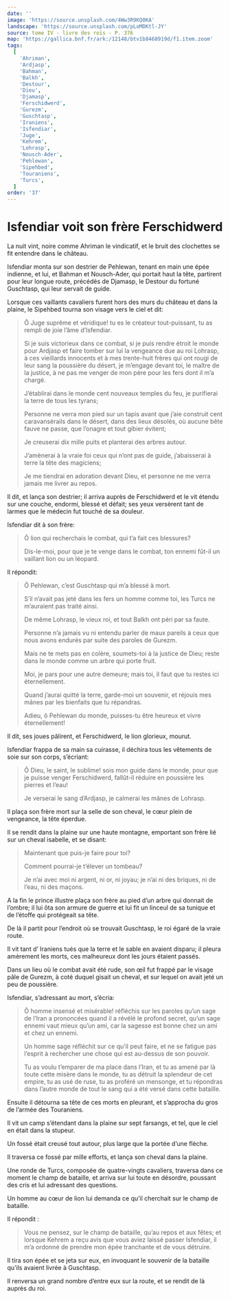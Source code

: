 ```yaml
---
date: ''
image: 'https://source.unsplash.com/4Ww3R9KQ0KA'
landscape: 'https://source.unsplash.com/pLoMDKtl-JY'
source: tome IV - livre des rois - P. 376
map: 'https://gallica.bnf.fr/ark:/12148/btv1b8468919d/f1.item.zoom'
tags:
  [
    'Ahriman',
    'Ardjasp',
    'Bahman',
    'Balkh',
    'Destour',
    'Dieu',
    'Djamasp',
    'Ferschidwerd',
    'Gurezm',
    'Guschtasp',
    'Iraniens',
    'Isfendiar',
    'Juge',
    'Kehrem',
    'Lohrasp',
    'Nousch-Ader',
    'Pehlewan',
    'Sipehbed',
    'Touraniens',
    'Turcs',
  ]
order: '37'
---
```


# Isfendiar voit son frère Ferschidwerd

La nuit vint, noire comme Ahriman le vindicatif, et le bruit des clochettes se fit entendre dans le château.

Isfendiar monta sur son destrier de Pehlewan, tenant en main une épée indienne, et lui, et Bahman et Nousch-Ader, qui portait haut la tête, partirent pour leur longue route, précédés de Djamasp, le Destour du fortuné Guschtasp, qui leur servait de guide.

Lorsque ces vaillants cavaliers furent hors des murs du château et dans la plaine, le Sipehbed tourna son visage vers le ciel et dit:

> Ô Juge suprême et véridique! tu es le créateur tout-puissant, tu as rempli de joie l’âme d’Isfendiar.
>
> Si je suis victorieux dans ce combat, si je puis rendre étroit le monde pour Ardjasp et faire tomber sur lui la vengeance due au roi Lohrasp, à ces vieillards innocents et à mes trente-huit frères qui ont rougi de leur sang la poussière du désert, je m’engage devant toi, le maître de la justice, à ne pas me venger de mon père pour les fers dont il m’a chargé.
>
> J’établirai dans le monde cent nouveaux temples du feu, je purifierai la terre de tous les tyrans;
>
> Personne ne verra mon pied sur un tapis avant que j’aie construit cent caravansérails dans le désert, dans des lieux désolés, où aucune bête fauve ne passe, que l’onagre et tout gibier évitent;
>
> Je creuserai dix mille puits et planterai des arbres autour.
>
> J’amènerai à la vraie foi ceux qui n’ont pas de guide, j’abaisserai à terre la tête des magiciens;
>
> Je me tiendrai en adoration devant Dieu, et personne ne me verra jamais me livrer au repos.

Il dit, et lança son destrier; il arriva auprès de Ferschidwerd et le vit étendu sur une couche, endormi, blessé et défait; ses yeux versèrent tant de larmes que le médecin fut touché de sa douleur.

Isfendiar dit à son frère:

> Ô lion qui recherchais le combat, qui t’a fait ces blessures?
>
> Dis-le-moi, pour que je te venge dans le combat, ton ennemi fût-il un vaillant lion ou un léopard.

Il répondit:

> Ô Pehlewan, c’est Guschtasp qui m’a blessé à mort.
>
> S’il n’avait pas jeté dans les fers un homme comme toi, les Turcs ne m’auraient pas traité ainsi.
>
> De même Lohrasp, le vieux roi, et tout Balkh ont péri par sa faute.
>
> Personne n’a jamais vu ni entendu parler de maux pareils à ceux que nous avons endurés par suite des paroles de Gurezm.
>
> Mais ne te mets pas en colère, soumets-toi à la justice de Dieu; reste dans le monde comme un arbre qui porte fruit.
>
> Moi, je pars pour une autre demeure; mais toi, il faut que tu restes ici éternellement.
>
> Quand j’aurai quitté la terre, garde-moi un souvenir, et réjouis mes mânes par les bienfaits que tu répandras.
>
> Adieu, ô Pehlewan du monde, puisses-tu être heureux et vivre éternellement!

Il dit, ses joues pâlirent, et Ferschidwerd, le lion glorieux, mourut.

Isfendiar frappa de sa main sa cuirasse, il déchira tous les vêtements de soie sur son corps, s’écriant:

> Ô Dieu, le saint, le sublime! sois mon guide dans le monde, pour que je puisse venger Ferschidwerd, fallût-il réduire en poussière les pierres et l’eau!
>
> Je verserai le sang d’Ardjasp, je calmerai les mânes de Lohrasp.

Il plaça son frère mort sur la selle de son cheval, le cœur plein de vengeance, la tête éperdue.

Il se rendit dans la plaine sur une haute montagne, emportant son frère lié sur un cheval isabelle, et se disant:

> Maintenant que puis-je faire pour toi?
>
> Comment pourrai-je t’élever un tombeau?
>
> Je n’ai avec moi ni argent, ni or, ni joyau; je n’ai ni des briques, ni de l’eau, ni des maçons.

A la fin le prince illustre plaça son frère au pied d’un arbre qui donnait de l’ombre; il lui ôta son armure de guerre et lui fit un linceul de sa tunique et de l’étoffe qui protégeait sa tête.

De là il partit pour l’endroit où se trouvait Guschtasp, le roi égaré de la vraie route.

Il vit tant d’ Iraniens tués que la terre et le sable en avaient disparu; il pleura amèrement les morts, ces malheureux dont les jours étaient passés.

Dans un lieu où le combat avait été rude, son œil fut frappé par le visage pâle de Gurezm, à coté duquel gisait un cheval, et sur lequel on avait jeté un peu de poussière.

Isfendiar, s’adressant au mort, s’écria:

> Ô homme insensé et misérable! réfléchis sur les paroles qu’un sage de l’Iran a prononcées quand il a révélé le profond secret, qu’un sage ennemi vaut mieux qu’un ami, car la sagesse est bonne chez un ami et chez un ennemi.
>
> Un homme sage réfléchit sur ce qu’il peut faire, et ne se fatigue pas l’esprit à rechercher une chose qui est au-dessus de son pouvoir.
>
> Tu as voulu t’emparer de ma place dans l’Iran, et tu as amené par là toute cette misère dans le monde, tu as détruit la splendeur de cet empire, tu as usé de ruse, tu as proféré un mensonge, et tu répondras dans l’autre monde de tout le sang qui a été versé dans cette bataille.

Ensuite il détourna sa tête de ces morts en pleurant, et s’approcha du gros de l’armée des Touraniens.

Il vit un camp s’étendant dans la plaine sur sept farsangs, et tel, que le ciel en était dans la stupeur.

Un fossé était creusé tout autour, plus large que la portée d’une flèche.

Il traversa ce fossé par mille efforts, et lança son cheval dans la plaine.

Une ronde de Turcs, composée de quatre-vingts cavaliers, traversa dans ce moment le champ de bataille, et arriva sur lui toute en désordre, poussant des cris et lui adressant des questions.

Un homme au cœur de lion lui demanda ce qu’il cherchait sur le champ de bataille.

Il répondit :

> Vous ne pensez, sur le champ de bataille, qu’au repos et aux fêtes; et lorsque Kehrem a reçu avis que vous aviez laissé passer Isfendiar, il m’a ordonné de prendre mon épée tranchante et de vous détruire.

Il tira son épée et se jeta sur eux, en invoquant le souvenir de la bataille qu’ils avaient livrée à Guschtasp.

Il renversa un grand nombre d’entre eux sur la route, et se rendit de là auprès du roi.
